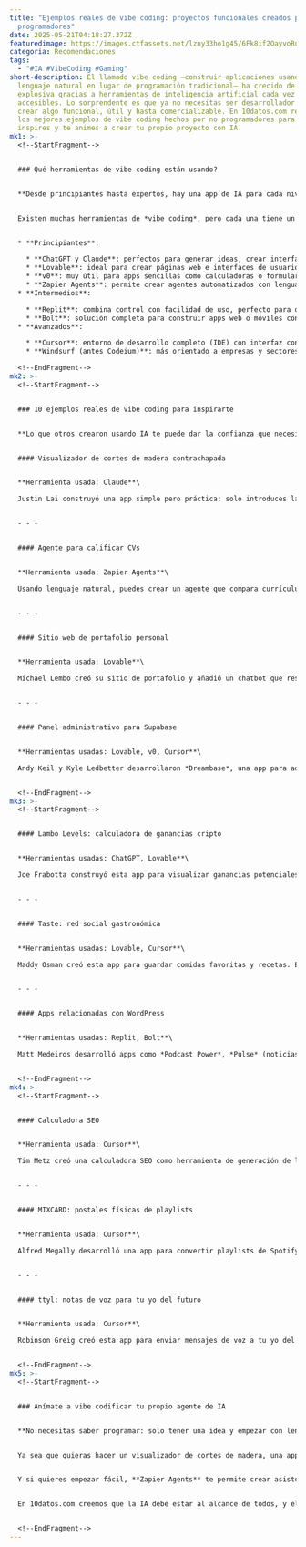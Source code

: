 ```yaml
---
title: "Ejemplos reales de vibe coding: proyectos funcionales creados por no
  programadores"
date: 2025-05-21T04:18:27.372Z
featuredimage: https://images.ctfassets.net/lzny33ho1g45/6Fk8if2OayvoRudxpILgve/ab3cc00d8c2cd6bd793aae8384aa9c83/AI_engineering.jpg?w=1520&fm=avif&q=31&fit=thumb&h=760
categoria: Recomendaciones
tags:
  - "#IA #VibeCoding #Gaming"
short-description: El llamado vibe coding —construir aplicaciones usando
  lenguaje natural en lugar de programación tradicional— ha crecido de manera
  explosiva gracias a herramientas de inteligencia artificial cada vez más
  accesibles. Lo sorprendente es que ya no necesitas ser desarrollador para
  crear algo funcional, útil y hasta comercializable. En 10datos.com recopilamos
  los mejores ejemplos de vibe coding hechos por no programadores para que te
  inspires y te animes a crear tu propio proyecto con IA.
mk1: >-
  <!--StartFragment-->


  ### Qué herramientas de vibe coding están usando?


  **Desde principiantes hasta expertos, hay una app de IA para cada nivel y necesidad**


  Existen muchas herramientas de *vibe coding*, pero cada una tiene un perfil distinto según tu nivel técnico y tus objetivos. Aquí tienes una clasificación útil:


  * **Principiantes**:

    * **ChatGPT y Claude**: perfectos para generar ideas, crear interfaces básicas y depurar errores.
    * **Lovable**: ideal para crear páginas web e interfaces de usuario rápidamente.
    * **v0**: muy útil para apps sencillas como calculadoras o formularios.
    * **Zapier Agents**: permite crear agentes automatizados con lenguaje natural que se integran con más de 8000 apps.
  * **Intermedios**:

    * **Replit**: combina control con facilidad de uso, perfecto para quien no programa pero quiere profundizar.
    * **Bolt**: solución completa para construir apps web o móviles con soporte para múltiples tecnologías.
  * **Avanzados**:

    * **Cursor**: entorno de desarrollo completo (IDE) con interfaz conversacional. Requiere más conocimientos pero ofrece potencia total.
    * **Windsurf (antes Codeium)**: más orientado a empresas y sectores regulados.

  <!--EndFragment-->
mk2: >-
  <!--StartFragment-->


  ### 10 ejemplos reales de vibe coding para inspirarte


  **Lo que otros crearon usando IA te puede dar la confianza que necesitas para empezar**


  #### Visualizador de cortes de madera contrachapada


  **Herramienta usada: Claude**\

  Justin Lai construyó una app simple pero práctica: solo introduces las dimensiones de una hoja de madera y la app te dice cuántas piezas puedes cortar y cuánto desperdicio queda. Funcional y directo.


  - - -


  #### Agente para calificar CVs


  **Herramienta usada: Zapier Agents**\

  Usando lenguaje natural, puedes crear un agente que compara currículums con una descripción de puesto y califica su nivel de adecuación. Ideal para reclutadores sin conocimientos técnicos.


  - - -


  #### Sitio web de portafolio personal


  **Herramienta usada: Lovable**\

  Michael Lembo creó su sitio de portafolio y añadió un chatbot que responde preguntas sobre su experiencia. Sin escribir código desde cero, logró una web con funcionalidades interactivas.


  - - -


  #### Panel administrativo para Supabase


  **Herramientas usadas: Lovable, v0, Cursor**\

  Andy Keil y Kyle Ledbetter desarrollaron *Dreambase*, una app para administrar Supabase, usando primero Lovable y v0 para el prototipo, y Cursor para el desarrollo final. Usan este flujo incluso para proyectos empresariales.


  <!--EndFragment-->
mk3: >-
  <!--StartFragment-->


  #### Lambo Levels: calculadora de ganancias cripto


  **Herramientas usadas: ChatGPT, Lovable**\

  Joe Frabotta construyó esta app para visualizar ganancias potenciales en inversiones cripto. No es un rastreador de portafolio, sino una herramienta para soñar a lo grande.


  - - -


  #### Taste: red social gastronómica


  **Herramientas usadas: Lovable, Cursor**\

  Maddy Osman creó esta app para guardar comidas favoritas y recetas. Evolucionó a una red donde los usuarios comparten preferencias alimenticias y alergias. Es un gran ejemplo de cómo una idea simple puede escalar.


  - - -


  #### Apps relacionadas con WordPress


  **Herramientas usadas: Replit, Bolt**\

  Matt Medeiros desarrolló apps como *Podcast Power*, *Pulse* (noticias de WordPress) y *WP API Explorer*, además de un juego interactivo para Gravity Forms. Todo esto sin ser desarrollador tradiciona


  <!--EndFragment-->
mk4: >-
  <!--StartFragment-->


  #### Calculadora SEO


  **Herramienta usada: Cursor**\

  Tim Metz creó una calculadora SEO como herramienta de generación de leads. Calcula métricas clave para posicionamiento web y ayuda a guiar prospectos por el embudo de conversión.


  - - -


  #### MIXCARD: postales físicas de playlists


  **Herramienta usada: Cursor**\

  Alfred Megally desarrolló una app para convertir playlists de Spotify en postales personalizadas. Combina música, diseño y nostalgia con IA.


  - - -


  #### ttyl: notas de voz para tu yo del futuro


  **Herramienta usada: Cursor**\

  Robinson Greig creó esta app para enviar mensajes de voz a tu yo del futuro. Una idea original, divertida y técnicamente funcional.


  <!--EndFragment-->
mk5: >-
  <!--StartFragment-->


  ### Anímate a vibe codificar tu propio agente de IA


  **No necesitas saber programar: solo tener una idea y empezar con lenguaje natural**


  Ya sea que quieras hacer un visualizador de cortes de madera, una app para soñar con criptomonedas o automatizar tareas empresariales, el *vibe coding* está hecho para que cualquiera pueda construir. Si se rompe, aprendes. Si funciona, ¡tienes una app real creada por ti!


  Y si quieres empezar fácil, **Zapier Agents** te permite crear asistentes de IA que se conectan con tus herramientas favoritas y hacen tareas por ti sin necesidad de estar presente.


  En 10datos.com creemos que la IA debe estar al alcance de todos, y el *vibe coding* es la mejor manera de empezar a construir con ella hoy.


  <!--EndFragment-->
---
```

